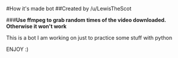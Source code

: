 #How it's made bot
##Created by /u/LewisTheScot

###**Use ffmpeg to grab random times of the video downloaded. Otherwise it won't work**

This is a bot I am working on just to practice some stuff with python

ENJOY :)

